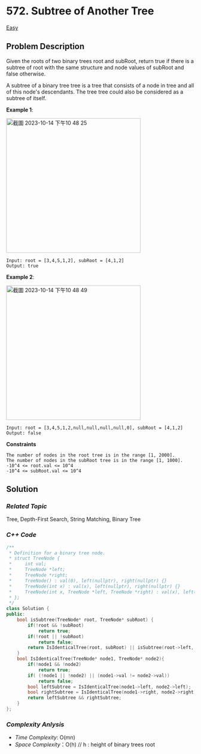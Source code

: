 # 572. Subtree of Another Tree
[Easy](https://leetcode.com/problems/subtree-of-another-tree/description/)

## Problem Description

Given the roots of two binary trees root and subRoot, return true if there is a subtree of root with the same structure and node values of subRoot and false otherwise.

A subtree of a binary tree tree is a tree that consists of a node in tree and all of this node's descendants. The tree tree could also be considered as a subtree of itself.


**Example 1**:

<img width="359" alt="截圖 2023-10-14 下午10 48 25" src="https://github.com/Eddiecc06/LeetCode/assets/18256877/8997916c-356e-42ae-8b77-788918a30a6c">

```
Input: root = [3,4,5,1,2], subRoot = [4,1,2]
Output: true
```
**Example 2**:

<img width="359" alt="截圖 2023-10-14 下午10 48 49" src="https://github.com/Eddiecc06/LeetCode/assets/18256877/01024d57-6aa3-4371-aae6-061f236d5f64">

```
Input: root = [3,4,5,1,2,null,null,null,null,0], subRoot = [4,1,2]
Output: false
```

**Constraints**
```
The number of nodes in the root tree is in the range [1, 2000].
The number of nodes in the subRoot tree is in the range [1, 1000].
-10^4 <= root.val <= 10^4
-10^4 <= subRoot.val <= 10^4
```

## Solution

### _Related Topic_
   Tree, Depth-First Search, String Matching, Binary Tree

### _C++ Code_
```cpp
/**
 * Definition for a binary tree node.
 * struct TreeNode {
 *     int val;
 *     TreeNode *left;
 *     TreeNode *right;
 *     TreeNode() : val(0), left(nullptr), right(nullptr) {}
 *     TreeNode(int x) : val(x), left(nullptr), right(nullptr) {}
 *     TreeNode(int x, TreeNode *left, TreeNode *right) : val(x), left(left), right(right) {}
 * };
 */
class Solution {
public:
    bool isSubtree(TreeNode* root, TreeNode* subRoot) {
        if(!root && !subRoot)
            return true;
        if(!root || !subRoot)
            return false;
        return IsIdenticalTree(root, subRoot) || isSubtree(root->left, subRoot) || isSubtree(root->right, subRoot);
    }
    bool IsIdenticalTree(TreeNode* node1, TreeNode* node2){
        if(!node1 && !node2)
            return true;
        if( (!node1 || !node2) || (node1->val != node2->val))
            return false;
        bool leftSubtree = IsIdenticalTree(node1->left, node2->left);
        bool rightSubtree = IsIdenticalTree(node1->right, node2->right);
        return leftSubtree && rightSubtree;
    }
};
```

### _Complexity Anlysis_
- _Time Complexity_: O(mn)
- _Space Complexity_：O(h) // h : height of binary trees root
